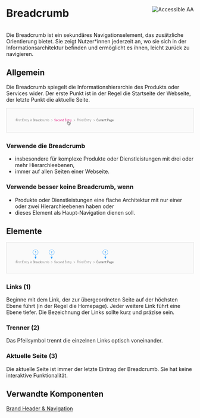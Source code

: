 <div style="display: inline-flex; align-items: center; justify-content: space-between; width: 100%;">
    <h1>Breadcrumb</h1>
    <img src="assets/tag-aa.svg" alt="Accessible AA" />
</div>

Die Breadcrumb ist ein sekundäres Navigationselement, das zusätzliche Orientierung bietet. Sie zeigt Nutzer\*innen jederzeit an, wo sie sich in der Informationsarchitektur befinden und ermöglicht es ihnen, leicht zurück zu navigieren.

## Allgemein

Die Breadcrumb spiegelt die Informationshierarchie des Produkts oder Services wider. Der erste Punkt ist in der Regel die Startseite der Webseite, der letzte Punkt die aktuelle Seite.

![Image Name](./img/breadcrumb-general.png)

### Verwende die Breadcrumb

- insbesondere für komplexe Produkte oder Dienstleistungen mit drei oder mehr Hierarchieebenen,
- immer auf allen Seiten einer Webseite.

### Verwende besser keine Breadcrumb, wenn

- Produkte oder Dienstleistungen eine flache Architektur mit nur einer oder zwei Hierarchieebenen haben oder
- dieses Element als Haupt-Navigation dienen soll.

## Elemente

![Image Name](./img/elements.png)

### Links (1)

Beginne mit dem Link, der zur übergeordneten Seite auf der höchsten Ebene führt (in der Regel die Homepage). Jeder weitere Link führt eine Ebene tiefer. Die Bezeichnung der Links sollte kurz und präzise sein.

### Trenner (2)

Das Pfeilsymbol trennt die einzelnen Links optisch voneinander.

### Aktuelle Seite (3)

Die aktuelle Seite ist immer der letzte Eintrag der Breadcrumb. Sie hat keine interaktive Funktionalität.

## Verwandte Komponenten

<a href="?path=/usage/components-brand-header-navigation--standard">Brand Header & Navigation</a>
